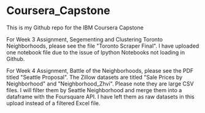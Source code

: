 # Coursera_Capstone
This is my Github repo for the IBM Coursera Capstone

For Week 3 Assignment, Segementing and Clustering Toronto Neighborhoods, please see the file "Toronto Scraper Final". I have uploaded one notebook file due to the issue of Ipython Notebooks not loading in Github.


For Week 4 Assignment, Battle of the Neighborhoods, please see the PDF titled "Seattle Proposal". The Zillow datasets are titled "Sale Prices by Neighborhood" and "Neighborhood_Zhvi". Please note they are large CSV files. I will filter them by Seattle Neighborhood and merge them into a dataframe with the Foursquare API. I have left them as raw datasets in this upload instead of a filtered Excel file.
